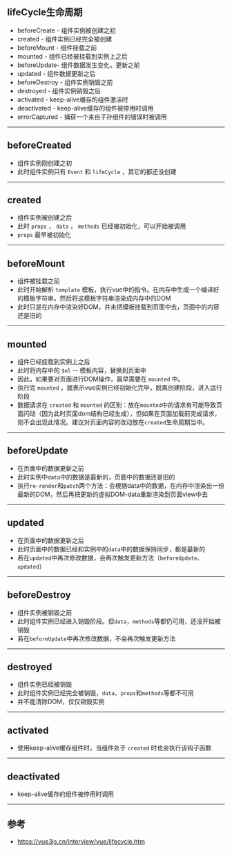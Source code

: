## lifeCycle生命周期
- beforeCreate - 组件实例被创建之初
- created - 组件实例已经完全被创建
- beforeMount - 组件挂载之前
- mounted - 组件已经被挂载到实例上之后
- beforeUpdate- 组件数据发生变化，更新之前
- updated - 组件数据更新之后
- beforeDestroy - 组件实例销毁之前
- destroyed - 组件实例销毁之后
- activated - keep-alive缓存的组件激活时
- deactivated - keep-alive缓存的组件被停用时调用
- errorCaptured - 捕获一个来自子孙组件的错误时被调用

---

## beforeCreated
- 组件实例刚创建之初
- 此时组件实例只有 `Event` 和 `lifeCycle` ，其它的都还没创建

---

## created
- 组件实例被创建之后
- 此时 `props` ， `data` ， `methods` 已经被初始化，可以开始被调用
- `props` 最早被初始化

---

## beforeMount
- 组件被挂载之前
- 此时开始解析 `template` 模板，执行vue中的指令。在内存中生成一个编译好的模板字符串。然后将这模板字符串渲染成内存中的DOM
- 此时只是在内存中渲染好DOM，并未把模板挂载到页面中去，页面中的内容还是旧的

---

## mounted
- 组件已经挂载到实例上之后
- 此时将内存中的 `$el` -- 模板内容，替换到页面中
- 因此，如果要对页面进行DOM操作，最早需要在 `mounted` 中。
- 执行完 `mounted` ，就表示vue实例已经初始化完毕，脱离创建阶段，进入运行阶段
- 数据请求在 `created` 和 `mounted` 的区别：放在`mounted`中的请求有可能导致页面闪动（因为此时页面dom结构已经生成），但如果在页面加载前完成请求，则不会出现此情况。建议对页面内容的改动放在`created`生命周期当中。
  
---

## beforeUpdate
- 在页面中的数据更新之前
- 此时实例中`data`中的数据是最新的，页面中的数据还是旧的
- 执行`re-render`和`patch`两个方法：会根据data中的数据，在内存中渲染出一份最新的DOM，然后再把更新的虚拟DOM-data重新渲染到页面view中去

---

## updated
- 在页面中的数据更新之后
- 此时页面中的数据已经和实例中的`data`中的数据保持同步，都是最新的
- 若在`updated`中再次修改数据，会再次触发更新方法（`beforeUpdate`、`updated`）

---

## beforeDestroy
- 组件实例被销毁之前
- 此时组件实例已经进入销毁阶段。但`data`，`methods`等都仍可用，还没开始被销毁
- 若在`beforeUpdate`中再次修改数据，不会再次触发更新方法

---

## destroyed
- 组件实例已经被销毁
- 此时组件实例已经完全被销毁，`data`、`props`和`methods`等都不可用
- 并不能清除DOM，仅仅销毁实例

---

## activated
- 使用keep-alive缓存组件时，当组件处于 `created` 时也会执行该钩子函数

---

## deactivated
- keep-alive缓存的组件被停用时调用

---

## 参考
- https://vue3js.cn/interview/vue/lifecycle.htm
